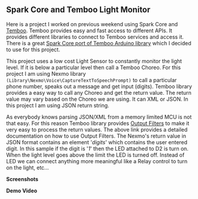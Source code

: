 Spark Core and Temboo Light Monitor
-----------------------------------

Here is a project I worked on previous weekend using Spark Core and [Temboo](https://www.temboo.com/). Temboo provides easy and fast access to different APIs. It provides different libraries to connect to Temboo services and access it. There is a great [Spark Core port of Temboo Arduino library](munity.spark.io/t/temboo-works-with-spark/4890) which I decided to use for this project.

This project uses a low cost Light Sensor to constantly monitor the light level. If it is below a particular level then call a Temboo Choreo. For this project I am using Nexmo library `(Library\Nexmo\Voice\CaptureTextToSpeechPrompt)` to call a particular phone number, speaks out a message and get input (digits).  Temboo library provides a easy way to call any Choreo and get the return value. The return value may vary based on the Choreo we are using. It can XML or JSON. In this project I am using JSON return string. 

As everybody knows parsing JSON/XML from a memory limited MCU is not that easy. For this reason Temboo library provides [Output Filters](https://www.temboo.com/arduino/yun/using-output-filters) to make it very easy to process the return values. The above link provides a detailed documentation on how to use Output Filters. The Nexmo's return value in JSON format contains an element '*digits*' which contains the user entered digit. In this sample if the digit is '*1*' then the LED attached to D2 is turn on. When the light level goes above the limit the LED is turned off. Instead of LED we can connect anything more meaningful like a Relay control to turn on the light, etc...

**Screenshots**

**Demo Video**